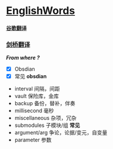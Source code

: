 # [EnglishWords](https://github.com/dululu/notes/issues/28)

#### [谷歌翻译](https://translate.google.com.hk/?hl=zh-CN)
### [剑桥翻译](https://dictionary.cambridge.org/zhs/%E8%AF%8D%E5%85%B8/%E8%8B%B1%E8%AF%AD-%E6%B1%89%E8%AF%AD-%E7%AE%80%E4%BD%93/backup)
**_From where ?_**

- [x] Obsdian
- [x] 常见
**obsdian**
- interval       间隔，间距
- vault           保险库，金库
- backup       备份，替补，伴奏
- millisecond 毫秒
- miscellaneous 杂项，冗杂
- submodules 子模块/组
**常见**
- argument/arg  争论，论据/变元，自变量
- parameter 参数